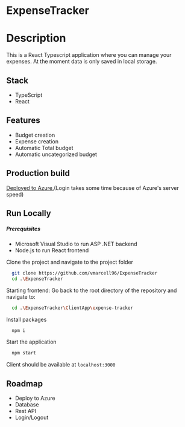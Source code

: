 # ExpenseTracker

# Description

This is a React Typescript application where you can manage your expenses. At the moment data is only saved in local storage.

## Stack
- TypeScript
- React

## Features
- Budget creation
- Expense creation
- Automatic Total budget
- Automatic uncategorized budget

## Production build

[Deployed to Azure.](https://gray-sea-0cd7d4503.2.azurestaticapps.net/)(Login takes some time because of Azure's server speed)

## Run Locally
##### Prerequisites

- Microsoft Visual Studio to run ASP .NET backend
- Node.js to run React frontend

Clone the project and navigate to the project folder

```bash
  git clone https://github.com/vmarcell96/ExpenseTracker
  cd .\ExpenseTracker
```

Starting frontend:
Go back to the root directory of the repository and navigate to:

```bash
  cd .\ExpenseTracker\ClientApp\expense-tracker
```

Install packages

```bash
  npm i
```

Start the application 

```bash
  npm start
```
Client should be available at `localhost:3000`



## Roadmap

- Deploy to Azure
- Database
- Rest API
- Login/Logout

